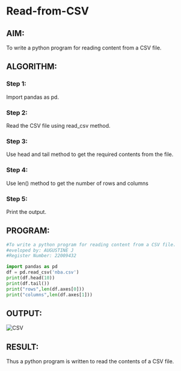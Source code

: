 # Read-from-CSV

## AIM:
To write a python program for reading content from a CSV file.
## ALGORITHM:
### Step 1:
Import pandas as pd.
### Step 2:
Read the CSV file using read_csv method.
### Step 3:
Use head and tail method to get the required contents from the file.
### Step 4:
Use len() method to get the number of rows and columns
### Step 5:
Print the output.
## PROGRAM:
```python
#To write a python program for reading content from a CSV file.
#eveloped by: AUGUSTINE J
#Register Number: 22009432

import pandas as pd
df = pd.read_csv('nba.csv')
print(df.head(10))
print(df.tail())
print("rows",len(df.axes[0]))
print("columns",len(df.axes[1]))
```
## OUTPUT:
![CSV](https://user-images.githubusercontent.com/119404460/214807335-f1527b2b-3c3e-4b0c-b88a-798fb9480064.png)


## RESULT:
Thus a python program is written to read the contents of a CSV file.
